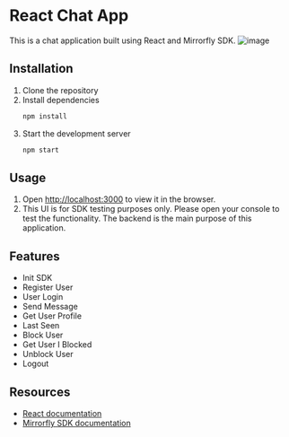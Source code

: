 # React Chat App

This is a chat application built using React and Mirrorfly SDK.
![image](https://user-images.githubusercontent.com/97989643/231192247-91261921-5785-45fa-b381-4e93991340ac.png)

## Installation

1. Clone the repository
2. Install dependencies
   ```sh
   npm install
   ```
3. Start the development server
   ```sh
   npm start
   ```

## Usage

1. Open [http://localhost:3000](http://localhost:3000) to view it in the browser.
2. This UI is for SDK testing purposes only. Please open your console to test the functionality. The backend is the main purpose of this application.

## Features

- Init SDK
- Register User
- User Login
- Send Message
- Get User Profile
- Last Seen
- Block User
- Get User I Blocked
- Unblock User
- Logout


## Resources

- [React documentation](https://react.dev/)
- [Mirrorfly SDK documentation](https://www.mirrorfly.com/docs/)
